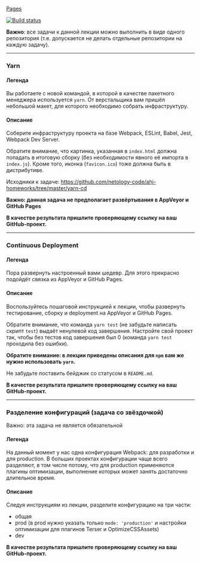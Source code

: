 [Pages](https://queenarizona.github.io/ahj-env/)

[![Build status](https://ci.appveyor.com/api/projects/status/ketg3h92wblwm0w7/branch/master?svg=true)](https://ci.appveyor.com/project/QueenArizona/ahj-env/branch/master)

**Важно**: все задачи к данной лекции можно выполнить в виде одного репозитория (т.е. допускается не делать отдельные репозитории на каждую задачу).

---

### Yarn

#### Легенда

Вы работаете с новой командой, в которой в качестве пакетного менеджера используется `yarn`. От верстальщика вам пришёл небольшой макет, для которого необходимо собрать инфраструктуру.

#### Описание

Соберите инфраструктуру проекта на базе Webpack, ESLint, Babel, Jest, Webpack Dev Server.

Обратите внимание, что картинка, указанная в `index.html` должна попадать в итоговую сборку (без необходимости явного её импорта в `index.js`). Кроме того, иконка (`favicon.ico`) тоже должна быть в дистрибутиве.

Исходники к задаче: https://github.com/netology-code/ahj-homeworks/tree/master/yarn-cd

**Важно: данная задача не предполагает развёртывания в AppVeyor и GitHub Pages**

**В качестве результата пришлите проверяющему ссылку на ваш GitHub-проект.**

---

### Continuous Deployment

#### Легенда

Пора развернуть настроенный вами шедевр. Для этого прекрасно подойдёт связка из AppVeyor и GitHub Pages.

#### Описание

Воспользуйтесь пошаговой инструкцией к лекции, чтобы развернуть тестирование, сборку и deployment на AppVeyor и GitHub Pages.

Обратите внимание, что команда `yarn test` (не забудьте написать скрипт `test`) выдаёт ненулевой код завершения. Настройте свой проект так, чтобы без тестов код завершения был 0 (команда `yarn test` проходила без ошибки).

**Обратите внимание: в лекции приведены описания для `npm` вам же нужно использовать `yarn`.**

Не забудьте поставить бейджик со статусом в `README.md`.

**В качестве результата пришлите проверяющему ссылку на ваш GitHub-проект.**

---

### Разделение конфигураций (задача со звёздочкой)

Важно: эта задача не является обязательной

#### Легенда

На данный момент у нас одна конфигурация Webpack: для разработки и для production. В больших проектах конфигурации чаще всего разделяют, в том числе потому, что для production применяются плагины оптимизации, выполнение которых может занять достаточно длительное время.

#### Описание

Следуя инструкциям из лекции, разделите конфигурацию на три части:
* общая
* prod (в prod нужно указать только `mode: 'production'` и настройки оптимизации для плагинов Terser и OptimizeCSSAssets)
* dev

**В качестве результата пришлите проверяющему ссылку на ваш GitHub-проект.**
